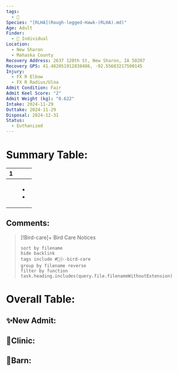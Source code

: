 ```yaml
---
tags:
  - 🦅
Species: "[RLHA](Rough-legged-Hawk-(RLHA).md)"
Age: Adult
Finder:
  - 🧑 Individual
Location:
  - New Sharon
  - Mahaska County
Recovery Address: 2637 120th St, New Sharon, IA 50207
Recovery GPS: 41.482051912838486, -92.55683217500145
Injury:
  - FX R Elbow
  - FX R Radius/Ulna
Admit Condition: Fair
Admit Keel Score: "2"
Admit Weight (kg): "0.622"
Intake: 2024-11-29
Outtake: 2024-11-29
Disposal: 2024-12-31
Status:
  - Euthanized
---
```


# Summary Table:

<div><table class="dataview table-view-table"><thead class="table-view-thead"><tr class="table-view-tr-header"><th class="table-view-th"><span></span><span class="dataview small-text">1</span></th><th class="table-view-th"><span></span></th></tr></thead><tbody class="table-view-tbody"><tr><td><span></span></td><td><ul class="dataview dataview-ul dataview-result-list-ul"><li class="dataview-result-list-li"><span></span></li><li class="dataview-result-list-li"><span></span></li></ul></td></tr></tbody></table></div>

## Comments:

> [!Bird-care]+ Bird Care Notices
>   ```tasks 
>   sort by filename
>   hide backlink
>   tags include #🦅🩺-bird-care 
>   group by filename reverse
>   filter by function task.heading.includes(query.file.filenameWithoutExtension)
>   ```

# Overall Table:

## ✨New Admit:



## 🏥Clinic:



## 🏡Barn:


